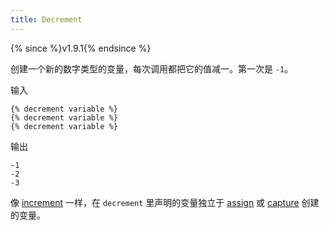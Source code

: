```yaml
---
title: Decrement
---
```


{% since %}v1.9.1{% endsince %}

创建一个新的数字类型的变量，每次调用都把它的值减一。第一次是 `-1`。

输入
```liquid
{% decrement variable %}
{% decrement variable %}
{% decrement variable %}
```

输出
```text
-1
-2
-3
```

像 [increment][increment] 一样，在 `decrement` 里声明的变量独立于 [assign][assign] 或 [capture][capture] 创建的变量。

[increment]: ./increment.html
[assign]: ./assign.html
[capture]: ./capture.html
